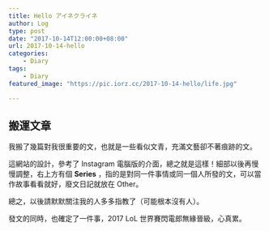 ```yaml
---
title: Hello アイネクライネ
author: Log
type: post
date: "2017-10-14T12:00:00+08:00"
url: 2017-10-14-hello
categories:
    - Diary
tags:
    - Diary
featured_image: "https://pic.iorz.cc/2017-10-14-hello/life.jpg"

---
```



## 搬運文章 ##

我搬了幾篇對我很重要的文，也就是一些看似文青，充滿文藝卻不著痕跡的文。

這網站的設計，參考了 Instagram 電腦版的介面，總之就是這樣！細部以後再慢慢調整，右上方有個 **Series** ，指的是對同一件事情或同一個人所發的文，可以當作故事看看就好，廢文日記就放在 Other。

總之，以後請默默關注我的人多多指教了（可能根本沒有人）。

發文的同時，也確定了一件事，2017 LoL 世界賽閃電郎無緣晉級，心真累。